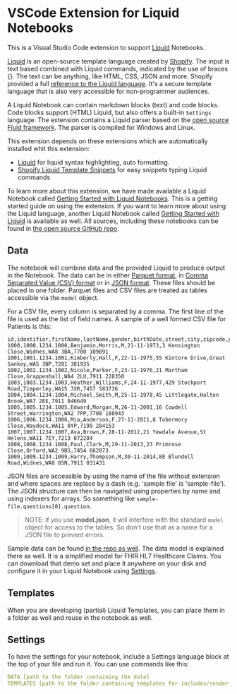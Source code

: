 # VSCode Extension for Liquid Notebooks

This is a Visual Studio Code extension to support [Liquid](https://shopify.github.io/liquid/) Notebooks.

[Liquid](https://shopify.github.io/liquid/) is an open-source template language created by [Shopify](https://www.shopify.com/). The input is text based combined with Liquid commands, indicated by the use of braces {}. The text can be anything, like HTML, CSS, JSON and more. Shopify provided a full [reference to the Liquid language](https://shopify.github.io/liquid/basics/introduction/). It's a secure template language that is also very accessible for non-programmer audiences.

A Liquid Notebook can contain markdown blocks (text) and code blocks. Code blocks support (HTML) Liquid, but also offers a built-in `Settings` language. The extension contains a Liquid parser based on  the [open source Fluid framework](https://github.com/sebastienros/fluid). The parser is compiled for Windows and Linux.

This extension depends on these extensions which are automatically installed whit this extension:

* [Liquid](https://marketplace.visualstudio.com/items?itemName=sissel.shopify-liquid) for liquid syntax highlighting, auto formatting.
* [Shopify Liquid Template Snippets](https://marketplace.visualstudio.com/items?itemName=killalau.vscode-liquid-snippets) for easy snippets typing Liquid commands

To learn more about this extension, we have made available a Liquid Notebook called [Getting Started with Liquid Notebooks](https://github.com/mtirionMSFT/vscode-liquid-notebook/blob/main/docs/getting-started-with-liquid.liquidbook). This is a getting started guide on using the extension. If you want to learn more about using the Liquid language, another Liquid Notebook called [Getting Started with Liquid](https://github.com/mtirionMSFT/vscode-liquid-notebook/blob/main/docs/getting-started-with-liquid.liquidbook) is available as well. All sources, including these notebooks can be found in [the open source GitHub repo](https://github.com/mtirionMSFT/vscode-liquid-notebook).

## Data

The notebook will combine data and the provided Liquid to produce output in the Notebook. The data can be in either [Parquet format](https://parquet.apache.org/docs/), in [Comma Separated Value (CSV) format](https://en.wikipedia.org/wiki/Comma-separated_values) or in [JSON format](https://en.wikipedia.org/wiki/JSON). These files should be placed in one folder. Parquet files and CSV files are treated as tables accessible via the `model` object. 

For a CSV file, every column is separated by a comma. The first line of the file is used as the list of field names. A sample of a well formed CSV file for Patients is this:

```shell
id,identifier,firstName,lastName,gender,birthDate,street,city,zipcode,phone
1000,1000.1234.1000,Benjamin,Morris,M,21-11-1973,3 Kensington Close,Widnes,WA8 3BA,7700 109091
1001,1001.1234.1001,Kimberly,Hall,F,22-11-1975,55 Kintore Drive,Great Sankey,WA5 3NP,7281 381935
1002,1002.1234.1002,Nicole,Parker,F,23-11-1976,21 Martham Close,Grappenhall,WA4 2LU,7911 228350
1003,1003.1234.1003,Heather,Williams,F,24-11-1977,429 Stockport Road,Timperley,WA15 7XR,7457 583736
1004,1004.1234.1004,Michael,Smith,M,25-11-1978,45 Littlegate,Halton Brook,WA7 2EE,7911 046649
1005,1005.1234.1005,Edward,Morgan,M,26-11-2001,16 Cowdell Street,Warrington,WA2 7PP,7700 188943
1006,1006.1234.1006,Mia,Anderson,F,27-11-2011,8 Tobermory Close,Haydock,WA11 0YP,7199 284153
1007,1007.1234.1007,Ava,Brown,F,28-11-2012,21 Yewdale Avenue,St Helens,WA11 7EY,7213 072284
1008,1008.1234.1008,Paul,Clark,M,29-11-2013,23 Primrose Close,Orford,WA2 9BS,7454 662873
1009,1009.1234.1009,Harry,Thompson,M,30-11-2014,88 Blundell Road,Widnes,WA8 8SN,7911 031431
```

JSON files are accessible by using the name of the file without extension and where spaces are replace by a dash (e.g. 'sample file' is 'sample-file'). The JSON structure can then be navigated using properties by name and using indexers for arrays. So something like `sample-file.questions[0].question`.

> NOTE: if you use **model.json**, it will interfere with the standard `model` object for access to the tables. So don't use that as a name for a JSON file to prevent errors.

Sample data can be found [in the repo as well](https://github.com/mtirionMSFT/vscode-liquid-notebook/blob/main/DemoContent/Data). The data model is explained there as well. It is a simplified model for FHIR HL7 Healthcare Claims. You can download that demo set and place it anywhere on your disk and configure it in your Liquid Notebook using [Settings](#Settings).

## Templates

When you are developing (partial) Liquid Templates, you can place them in a folder as well and reuse in the notebook as well.

## Settings

To have the settings for your notebook, include a Settings language block at the top of your file and run it. You can use commands like this:

```yaml
DATA [path to the folder containing the data]
TEMPLATES [path to the folder containing templates for includes/render tags]
```

